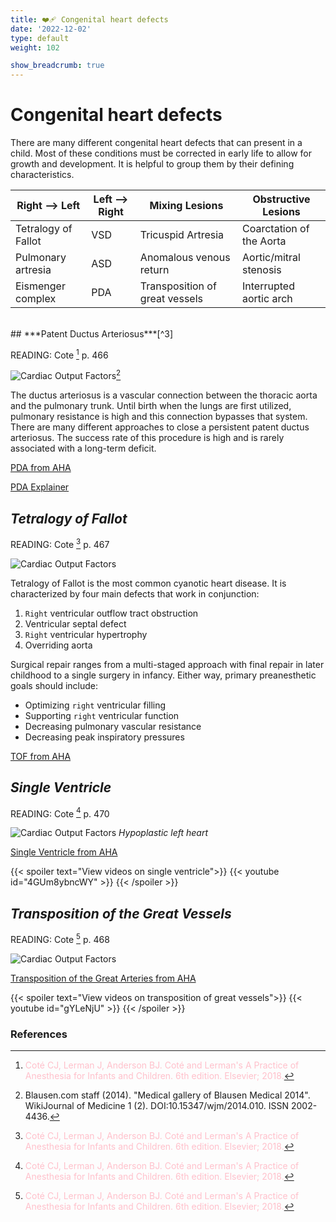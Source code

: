 ```yaml
---
title: ❤️‍🩹 Congenital heart defects
date: '2022-12-02'
type: default
weight: 102

show_breadcrumb: true
---
```



# Congenital heart defects




There are many different congenital heart defects that can present in a child.  Most of these conditions must be corrected in early life to allow for growth and development.  It is helpful to group them by their defining characteristics.



|Right --> Left       | Left --> Right |  Mixing Lesions                |  Obstructive Lesions     |
| ------------------- | ---------------| ------------------------------ | ------------------------ |
| Tetralogy of Fallot | VSD            | Tricuspid Artresia             | Coarctation of the Aorta |
| Pulmonary artresia  | ASD            | Anomalous venous return        | Aortic/mitral stenosis   | 
| Eismenger complex   | PDA            | Transposition of great vessels | Interrupted aortic  arch |



<br>
## ***Patent Ductus Arteriosus***[^3]

READING: Cote [^3] p. 466

![Cardiac Output Factors](../../pda.png "Patent Ductus Arteriosus")[^14]


The ductus arteriosus is a vascular connection between the thoracic aorta and the pulmonary trunk.  Until birth when the lungs are first utilized, pulmonary resistance is high and this connection bypasses that system.  There are many different approaches to close a persistent patent ductus arteriosus.  The success rate of this procedure is high and is rarely associated with a long-term deficit.

[PDA from AHA](https://www.heart.org/en/health-topics/congenital-heart-defects/about-congenital-heart-defects/patent-ductus-arteriosus-pda)

[PDA Explainer](https://www.youtube.com/watch?v=U2fGKvbir24)

## ***Tetralogy of Fallot***

READING: Cote [^3] p. 467

![Cardiac Output Factors](../../tof.svg "Tetralogy of Fallot")


Tetralogy of Fallot is the most common cyanotic heart disease.  It is characterized by four main defects that work in conjunction: 
1. `Right` ventricular outflow tract obstruction
2. Ventricular septal defect
3. `Right` ventricular hypertrophy
4. Overriding aorta

Surgical repair ranges from a multi-staged approach with final repair in later childhood to a single surgery in infancy.  Either way, primary preanesthetic goals should include:
- Optimizing `right` ventricular filling
- Supporting `right` ventricular function
- Decreasing pulmonary vascular resistance
- Decreasing peak inspiratory pressures



[TOF from AHA](https://www.heart.org/en/health-topics/congenital-heart-defects/about-congenital-heart-defects/tetralogy-of-fallot)



## ***Single Ventricle***

READING: Cote [^3] p. 470

![Cardiac Output Factors](../../hypoplastic.svg "Hypoplastic left heart")
*Hypoplastic left heart*


[Single Ventricle from AHA](https://www.heart.org/en/health-topics/congenital-heart-defects/about-congenital-heart-defects/single-ventricle-defects)

{{< spoiler text="View videos on single ventricle">}}
{{< youtube id="4GUm8ybncWY" >}}
{{< /spoiler >}}

## ***Transposition of the Great Vessels***

READING: Cote [^3] p. 468

![Cardiac Output Factors](../../transposition.jpg "Transposition of the great vessels.")




[Transposition of the Great Arteries from AHA](https://www.heart.org/en/health-topics/congenital-heart-defects/about-congenital-heart-defects/d-transposition-of-the-great-arteries)

{{< spoiler text="View videos on transposition of great vessels">}}
{{< youtube id="gYLeNjU" >}}
{{< /spoiler >}}






### References

[^1]: <span style="color:blue">Barash PG, Cullen BF, Stoelting RK, Cahalan MK, Stock MC, Ortega R, Sharar SR, Holt NF, eds. Clinical Anesthesia. 8th edition. Wolters Kluwer; 2017.</span>
[^2]: <span style="color:purple">Chestnut DH, Wong CA, Tsen LC, Ngan Kee WD, Beilin Y, Mhyre JM, Bateman BT, eds. 6th edition. Elsevier; 2020.</span>
[^3]: <span style="color:pink">Coté CJ, Lerman J, Anderson BJ. Coté and Lerman's A Practice of Anesthesia for Infants and Children. 6th edition. Elsevier; 2018.</span>
[^4]: <span style="color:brown">Ehrenwerth J, Eisenkraft J, Berry J, eds. Anesthesia Equipment: Principles and Applications. 3rd edition. Elsevier; 2020.</span>
[^5]: <span style="color:green">Farag E, Mounir-Soliman L, Brown DL. Brown's Atlas of Regional Anesthesia. 6th edition. Elsevier; 2020.</span>
[^6]: <span style="color:red">Flood P, Rathmell JP, Urman RD, eds. Stoelting's Pharmacology & Physiology in Anesthetic Practice. 6th edition. Wolters Kluwer; 2021.</span>
[^7]: <span style="color:yellow">Foster SD, Callahan MF, eds. A Professional Study and Resource Guide for the CRNA. 2nd edition. American Association of Nurse Anesthetists; 2011.</span>
[^8]: <span style="color:orange">Gropper MA, Cohen NH, Eriksson LI, Fleisher LA, Leslie K, Wiener-Kronish JP, eds. Miller's Anesthesia (Vols. 1-2). 9th edition. Elsevier; 2019.</span>
[^9]: <span style="color:indigo">Rosenblatt WH, Popescu WM. Master Techniques in Upper and Lower Airway Management. Wolters Kluwer (LWW); 2015.</span>
[^10]: <span style="color:teal">Hall JE, Hall ME. Guyton and Hall Textbook of Medical Physiology. 14th edition. Elsevier; 2020.</span>
[^11]: <span style="color:maroon">Hines RL, Jones SB, eds. Stoelting's Anesthesia and Co-existing Disease. 8th edition. Elsevier; 2021.</span>
[^12]: <span style="color:aquamarine">Jaffe RA, Schmiesing CA, Golianu B. Anesthesiologist's Manual of Surgical Procedures. 6th ed. Wolters Kluwer; 2020.</span>
[^13]: <span style="color:darkgreen">Nagelhout JJ, Elisha S, Heiner JS, eds. Nurse Anesthesia. 7th edition. Elsevier; 2020.</span>
[^14]: Blausen.com staff (2014). "Medical gallery of Blausen Medical 2014". WikiJournal of Medicine 1 (2). DOI:10.15347/wjm/2014.010. ISSN 2002-4436.

